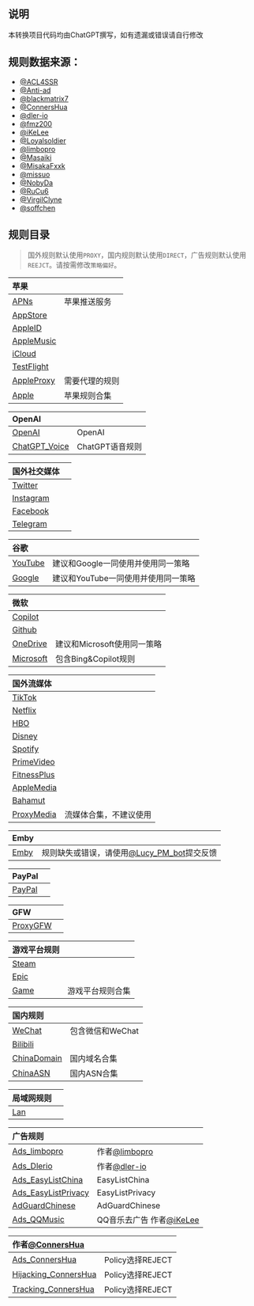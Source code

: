 ## 说明

本转换项目代码均由ChatGPT撰写，如有遗漏或错误请自行修改

## 规则数据来源：

- [@ACL4SSR](https://github.com/ACL4SSR/ACL4SSR/tree/master)
- [@Anti-ad](https://github.com/privacy-protection-tools/anti-AD)
- [@blackmatrix7](https://github.com/blackmatrix7/ios_rule_script/tree/master/rule)
- [@ConnersHua](https://github.com/ConnersHua/RuleGo/tree/master)
- [@dler-io](https://github.com/dler-io/Rules)
- [@fmz200](https://github.com/fmz200)
- [@iKeLee](https://gitlab.com/lodepuly/vpn_tool)
- [@Loyalsoldier](https://github.com/Loyalsoldier/geoip)
- [@limbopro](https://github.com/limbopro/Adblock4limbo)
- [@Masaiki](https://github.com/Masaiki/GeoIP2-CN)
- [@MisakaFxxk](https://github.com/MisakaFxxk/MisakaF_Subconverter)
- [@missuo](https://github.com/missuo/ASN-China)
- [@NobyDa](https://github.com/NobyDa)
- [@RuCu6](https://github.com/RuCu6/QuanX)
- [@VirgilClyne](https://github.com/VirgilClyne)
- [@soffchen](https://github.com/soffchen/GeoIP2-CN)


## 规则目录

> 国外规则默认使用`PROXY`，国内规则默认使用`DIRECT`，广告规则默认使用`REEJCT`。请按需修改`策略偏好`。


| 苹果  |  |
| :---- | ---- |
| [APNs](https://github.com/Repcz/Tool/raw/X/QuantumultX/Rules/APNs.list) | 苹果推送服务 | 
| [AppStore](https://github.com/Repcz/Tool/raw/X/QuantumultX/Rules/AppStore.list) |  |
| [AppleID](https://github.com/Repcz/Tool/raw/X/QuantumultX/Rules/AppleID.list) |  |
| [AppleMusic](https://github.com/Repcz/Tool/raw/X/QuantumultX/Rules/AppleMusic.list) |  |
| [iCloud](https://github.com/Repcz/Tool/raw/X/QuantumultX/Rules/iCloud.list) |  |
| [TestFlight](https://github.com/Repcz/Tool/raw/X/QuantumultX/Rules/TestFlight.list) |  |
| [AppleProxy](https://github.com/Repcz/Tool/raw/X/QuantumultX/Rules/iCloud.list) | 需要代理的规则 |
| [Apple](https://github.com/Repcz/Tool/raw/X/QuantumultX/Rules/Apple.list) | 苹果规则合集 | 

| OpenAI  |  |
| :---- | ---- |
| [OpenAI](https://github.com/Repcz/Tool/raw/X/QuantumultX/Rules/OpenAI.list) | OpenAI | 
| [ChatGPT_Voice](https://github.com/Repcz/Tool/raw/X/QuantumultX/Rules/ChatGPT_Voice.list) | ChatGPT语音规则 | 

| 国外社交媒体  |  |
| :---- | ---- |
| [Twitter](https://github.com/Repcz/Tool/raw/X/QuantumultX/Rules/Twitter.list) | |
| [Instagram](https://github.com/Repcz/Tool/raw/X/QuantumultX/Rules/Instagram.list) | |
| [Facebook](https://github.com/Repcz/Tool/raw/X/QuantumultX/Rules/Facebook.list) | |
| [Telegram](https://github.com/Repcz/Tool/raw/X/QuantumultX/Rules/Telegram.list) | |

| 谷歌  |  |
| :---- | ---- |
| [YouTube](https://github.com/Repcz/Tool/raw/X/QuantumultX/Rules/YouTube.list) |建议和Google一同使用并使用同一策略 |
| [Google](https://github.com/Repcz/Tool/raw/X/QuantumultX/Rules/Google.list) |建议和YouTube一同使用并使用同一策略 |

| 微软  |  |
| :---- | ---- |
| [Copilot](https://github.com/Repcz/Tool/raw/X/QuantumultX/Rules/Copilot.list) | |
| [Github](https://github.com/Repcz/Tool/raw/X/QuantumultX/Rules/Github.list) | |
| [OneDrive](https://github.com/Repcz/Tool/raw/X/QuantumultX/Rules/OneDrive.list) |建议和Microsoft使用同一策略 |
| [Microsoft](https://github.com/Repcz/Tool/raw/X/QuantumultX/Rules/Microsoft.list) |包含Bing&Copilot规则 |

| 国外流媒体  |  |
| :---- | ---- |
| [TikTok](https://github.com/Repcz/Tool/raw/X/QuantumultX/Rules/TikTok.list) | |
| [Netflix](https://github.com/Repcz/Tool/raw/X/QuantumultX/Rules/Netflix.list) | |
| [HBO](https://github.com/Repcz/Tool/raw/X/QuantumultX/Rules/HBO.list) | |
| [Disney](https://github.com/Repcz/Tool/raw/X/QuantumultX/Rules/Disney.list) | |
| [Spotify](https://github.com/Repcz/Tool/raw/X/QuantumultX/Rules/Spotify.list) | |
| [PrimeVideo](https://github.com/Repcz/Tool/raw/X/QuantumultX/Rules/PrimeVideo.list) | |
| [FitnessPlus](https://github.com/Repcz/Tool/raw/X/QuantumultX/Rules/FitnessPlus.list) | |
| [AppleMedia](https://github.com/Repcz/Tool/raw/X/QuantumultX/Rules/PrimeVideo.list) | |
| [Bahamut](https://github.com/Repcz/Tool/raw/X/QuantumultX/Rules/Bahamut.list) | |
| [ProxyMedia](https://github.com/Repcz/Tool/raw/X/QuantumultX/Rules/ProxyMedia.list) |流媒体合集，不建议使用 |

| Emby  |  |
| :---- | ---- |
| [Emby](https://github.com/Repcz/Tool/raw/X/QuantumultX/Rules/Emby.list) |规则缺失或错误，请使用[@Lucy_PM_bot](https://t.me/Lucy_PM_bot)提交反馈 |

| PayPal  |  |
| :---- | ---- |
| [PayPal](https://github.com/Repcz/Tool/raw/X/QuantumultX/Rules/PayPal.list) | |

| GFW  |  |
| :---- | ---- |
| [ProxyGFW](https://github.com/Repcz/Tool/raw/X/QuantumultX/Rules/ProxyGFW.list) | |

| 游戏平台规则  |  |
| :---- | ---- |
| [Steam](https://github.com/Repcz/Tool/raw/X/QuantumultX/Rules/Steam.list) | |
| [Epic](https://github.com/Repcz/Tool/raw/X/QuantumultX/Rules/Epic.list) | |
| [Game](https://github.com/Repcz/Tool/raw/X/QuantumultX/Rules/Game.list) |游戏平台规则合集 |

| 国内规则  |  |
| :---- | ---- |
| [WeChat](https://github.com/Repcz/Tool/raw/X/QuantumultX/Rules/WeChat.list) |包含微信和WeChat |
| [Bilibili](https://github.com/Repcz/Tool/raw/X/QuantumultX/Rules/Bilibili.list) | |
| [ChinaDomain](https://github.com/Repcz/Tool/raw/X/QuantumultX/Rules/ChinaDomain.list) |国内域名合集 |
| [ChinaASN](https://github.com/Repcz/Tool/raw/X/QuantumultX/Rules/ChinaASN.list) |国内ASN合集 |

| 局域网规则  |  |
| :---- | ---- |
| [Lan](https://github.com/Repcz/Tool/raw/X/QuantumultX/Rules/Lan.list) | |

| 广告规则  |  |
| :---- | ---- |
| [Ads_limbopro](https://github.com/Repcz/Tool/raw/X/QuantumultX/Rules/Ads_limbopro.list) |作者[@limbopro](https://github.com/limbopro/Adblock4limbo)  |
| [Ads_Dlerio](https://github.com/Repcz/Tool/raw/X/QuantumultX/Rules/Ads_Dlerio.list) |作者[@dler-io](https://github.com/dler-io/Rules)  |
| [Ads_EasyListChina](https://github.com/Repcz/Tool/raw/X/QuantumultX/Rules/Ads_EasyListChina.list) |EasyListChina |
| [Ads_EasyListPrivacy](https://github.com/Repcz/Tool/raw/X/QuantumultX/Rules/Ads_EasyListPrivacy.list) |EasyListPrivacy |
| [AdGuardChinese](https://github.com/Repcz/Tool/raw/X/QuantumultX/Rules/AdGuardChinese.list) |AdGuardChinese |
| [Ads_QQMusic](https://github.com/Repcz/Tool/raw/X/QuantumultX/Rules/Ads_QQMusic.list) |QQ音乐去广告 作者[@iKeLee](https://gitlab.com/lodepuly/vpn_tool)|

| 作者[@ConnersHua](https://github.com/ConnersHua)   |  |
| :---- | ---- |
| [Ads_ConnersHua](https://github.com/Repcz/Tool/raw/X/QuantumultX/Rules/Ads_ConnersHua.list) |Policy选择REJECT |
| [Hijacking_ConnersHua](https://github.com/Repcz/Tool/raw/X/QuantumultX/Rules/Hijacking_ConnersHua.list) |Policy选择REJECT |
| [Tracking_ConnersHua](https://github.com/Repcz/Tool/raw/X/QuantumultX/Rules/Tracking_ConnersHua.list) | Policy选择REJECT|
